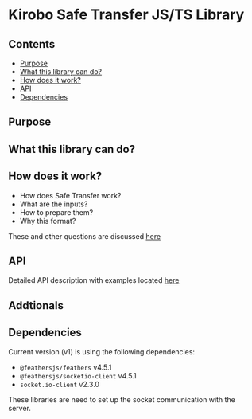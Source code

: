 # Kirobo Safe Transfer JS/TS Library

## Contents

- [Purpose](#Purpose)
- [What this library can do?](#What-this-library-can-do?)
- [How does it work?](#How-does-it-work?)
- [API](#API)
- [Dependencies](#Dependencies)

## Purpose

## What this library can do?

## How does it work?

- How does Safe Transfer work?
- What are the inputs?
- How to prepare them?
- Why this format?

These and other questions are discussed [here](api/how_does_it_work.md)

## API

Detailed API description with examples located [here](api/README.md)

## Addtionals

<!-- check for connect via google.com dns -->

## Dependencies

Current version (v1) is using the following dependencies:

- `@feathersjs/feathers` v4.5.1
- `@feathersjs/socketio-client` v4.5.1
- `socket.io-client` v2.3.0

These libraries are need to set up the socket communication with the server.